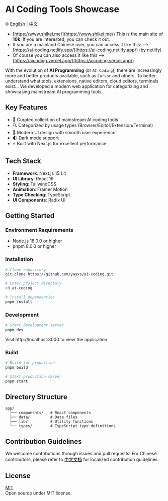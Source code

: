 # AI Coding Tools Showcase

🌐 [English](README.md) | [中文](README.zh-CN.md)

- [https://www.shikei.me/](https://www.shikei.me/) This is the main site of **10k**. If you are interested, you can check it out.
- If you are a mainland Chinese user, you can access it like this: --> [https://ai-coding.netlify.app/](https://ai-coding.netlify.app/) (by netlify)
- Of course you can also access it like this --> [https://aicoding.vercel.app/](https://aicoding.vercel.app/)

With the evolution of **AI Programming** (or `AI Coding`), there are increasingly more and better products available, such as `Cursor` and others. To better understand what tools, extensions, native editors, cloud editors, terminals exist... We developed a modern web application for categorizing and showcasing mainstream AI programming tools.

## Key Features

- 🎯 Curated collection of mainstream AI coding tools
- 🔍 Categorized by usage types (Browser/Editor/Extension/Terminal)
- 💫 Modern UI design with smooth user experience
- 🌓 Dark mode support
- ⚡ Built with Next.js for excellent performance

## Tech Stack

- **Framework**: Next.js 15.1.4
- **UI Library**: React 19
- **Styling**: TailwindCSS
- **Animation**: Framer Motion
- **Type Checking**: TypeScript
- **UI Components**: Radix UI

## Getting Started

### Environment Requirements

- Node.js 18.0.0 or higher
- pnpm 8.0.0 or higher

### Installation

```bash
# Clone repository
git clone https://github.com/yayxs/ai-coding.git

# Enter project directory
cd ai-coding

# Install dependencies
pnpm install
```

### Development

```bash
# Start development server
pnpm dev
```

Visit http://localhost:3000 to view the application.

### Build

```bash
# Build for production
pnpm build

# Start production server
pnpm start
```

## Directory Structure

```
app/
  ├── components/   # React components
  ├── data/         # Data files
  ├── lib/          # Utility functions
  └── types/        # TypeScript type definitions
```

## Contribution Guidelines

We welcome contributions through issues and pull requests! For Chinese contributors, please refer to [中文文档](README.zh-CN.md) for localized contribution guidelines.

## License

[MIT](LICENSE)  
Open source under MIT license.
